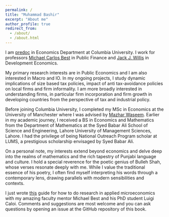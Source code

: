 ```yaml
---
permalink: /
title: "Muhammad Bashir"
excerpt: "About me"
author_profile: true
redirect_from: 
  - /about/
  - /about.html
---
```


I am [predoc](https://econ.columbia.edu/per/pre-doc-research-staff/research-staff-associates/) in Economics Department at Columbia University. I work for professors [Michael Carlos Best](https://blogs.cuit.columbia.edu/mcb2270/) in Public Finance and [Jack J. Willis](https://sites.google.com/view/jwillis/) in Development Economics. 

My primary research interests are in Public Economics and I am also interested in Macro and IO. In my ongoing projects, I study dynamic implications of size based tax policies, impact of anti tax-avoidance policies on local firms and firm informality. I am more broadly interested in understanding firms, in particular firm incorporation and firm growth in developing countries from the perspective of tax and industrial policy. 

Before joining Columbia University, I completed my MSc in Economics at the University of Manchester where I was advised by [Mazhar Waseem](www.mazharwaseem.com). Earlier in my academic journey, I received a BS in Economics and Mathematics from the Department of Mathematics at the Syed Babar Ali School of Science and Engineering, Lahore University of Management Sciences, Lahore. I had the privilege of being National Outreach Program scholar at LUMS, a prestigious scholarship envisaged by Syed Babar Ali. 

On a personal note, my interests extend beyond economics and delve deep into the realms of mathematics and the rich tapestry of Punjabi language and culture. I hold a special reverence for the poetic genius of Bulleh Shah, whose verses resonate deeply with me. While I value the traditional essence of his poetry, I often find myself interpreting his words through a contemporary lens, drawing parallels with modern sensibilities and contexts.

I just wrote [this](https://bashirmohammad.github.io/RAGuide/intro.html) guide for how to do research in applied microeconomics with my amazing faculty mentor Michael Best and his PhD student Luigi Caloi. Comments and suggestions are most welcome and you can ask questions by opening an issue at the GitHub repository of this book.
